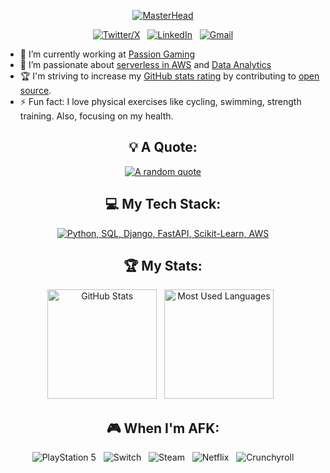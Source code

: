 <div align="center">
  
[![MasterHead](https://media4.giphy.com/media/v1.Y2lkPTc5MGI3NjExNXEwOXltMWV0NzgxcG45NXBpYXQzZ3E3NTBzdmdhc3g2MWMzcjllcyZlcD12MV9pbnRlcm5hbF9naWZfYnlfaWQmY3Q9Zw/3o7TKSx0g7RqRniGFG/giphy.gif)](https://github.com/anujhsrsaini/)

[![Twitter/X](https://skillicons.dev/icons?i=instagram)](https://www.instagram.com/data_buoy/?hl=en) &nbsp;
[![LinkedIn](https://skillicons.dev/icons?i=linkedin)](https://www.linkedin.com/in/anuj-saini-7230a0257/) &nbsp;
[![Gmail](https://skillicons.dev/icons?i=gmail)](mailto:anujharsaini@gmail.com?subject=Hello%20Anuj,%20From%20Github)

</div>

- 🔭 I’m currently working at [Passion Gaming](https://www.linkedin.com/company/p33r-finance/)
- 🌱 I’m passionate about [serverless in AWS](https://aws.amazon.com/serverless/) and [Data Analytics](https://careerfoundry.com/en/blog/data-analytics/what-is-data-analytics/)
- 🏆 I'm striving to increase my [GitHub stats rating](#🏆-my-stats) by contributing to [open source](https://opensource.com/resources/what-open-source).
- ⚡ Fun fact: I love physical exercises like cycling, swimming, strength training. Also, focusing on my health.


<div align="center">

## 💡 A Quote:

[![A random quote](https://quotes-github-readme.vercel.app/api?type=horizontal&theme=dark)](https://github.com/piyushsuthar/github-readme-quotes)

## 💻 My Tech Stack:

[![Python, SQL, Django, FastAPI, Scikit-Learn, AWS](https://skillicons.dev/icons?i=python,mysql,langchain,django,fastapi,scikitlearn,aws)](https://skillicons.dev)


## 🏆 My Stats:

<p>
    <img height=175 alt="GitHub Stats" src="https://github-readme-stats.vercel.app/api?username=anujhsrsaini&show_icons=true&count_private=true&theme=dark" />&nbsp;&nbsp;
    <img height=175 alt="Most Used Languages" src="https://github-readme-stats.vercel.app/api/top-langs/?username=anujhsrsaini&layout=compact&theme=dark" />&nbsp;&nbsp;
</p>


## 🎮 When I'm AFK:

![PlayStation 5](https://img.shields.io/badge/Playstation%205-003791?style=for-the-badge&logo=playstation-5&logoColor=white) &nbsp;
![Switch](https://img.shields.io/badge/Switch-E60012?style=for-the-badge&logo=nintendo-switch&logoColor=white) &nbsp;
![Steam](https://img.shields.io/badge/steam-%23000000.svg?style=for-the-badge&logo=steam&logoColor=white) &nbsp;
![Netflix](https://img.shields.io/badge/Netflix-E50914?style=for-the-badge&logo=netflix&logoColor=white) &nbsp;
![Crunchyroll](https://img.shields.io/badge/Crunchyroll-F47521?style=for-the-badge&logo=crunchyroll&logoColor=white)

</div>
